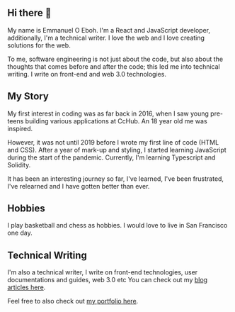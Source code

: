 ## Hi there 👋

My name is Emmanuel O Eboh.
I'm a React and JavaScript developer, additionally, I'm a technical writer.
I love the web and I love creating solutions for the web. 

To me, software engineering is not just about the code, but also about the 
thoughts that comes before and after the code; this led me into technical writing. I write on front-end and web 3.0 technologies.

## My Story
My first interest in coding was as far back in 2016, when I saw young pre-teens 
building various applications at CcHub. An 18 year old me was inspired.

However, it was not until 2019 before I wrote my first line of code (HTML and CSS).
After a year of mark-up and styling, I started learning JavaScript during the start of the 
pandemic. 
Currently, I'm learning Typescript and Solidity.

It has been an interesting journey so far, I've learned, I've been frustrated, I've relearned
and I have gotten better than ever.

## Hobbies
I play basketball and chess as hobbies. I would love to live in San Francisco one day.

## Technical Writing
I'm also a technical writer, I write on front-end technologies, user documentations and guides, web 3.0 etc
You can check out my [blog articles here](https://hashnode.com/@Captain-EO).

Feel free to also check out [my portfolio here](https://emmanueleboh.vercel.app).

<!--
**EOEboh/EOEboh** is a ✨ _special_ ✨ repository because its `README.md` (this file) appears on your GitHub profile.

Here are some ideas to get you started:

- 🔭 I’m currently working on ...
- 🌱 I’m currently learning ...
- 👯 I’m looking to collaborate on ...
- 🤔 I’m looking for help with ...
- 💬 Ask me about ...
- 📫 How to reach me: ...
- 😄 Pronouns: ...
- ⚡ Fun fact: ...
-->
